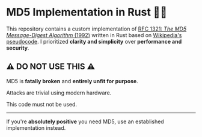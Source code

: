 # MD5 Implementation in Rust 🦀💥

This repository contains a custom implementation of [RFC 1321: _The MD5 Message-Digest Algorithm_ (1992)][rfc1321]
written in Rust based on [Wikipedia's pseudocode][wiki]. I prioritized **clarity and simplicity** over **performance and
security**.

## ⚠️ DO NOT USE THIS ⚠️

MD5 is **fatally broken** and **entirely unfit for purpose**.

Attacks are trivial using modern hardware.

This code must not be used.

---

If you're **absolutely positive** you need MD5, use an established implementation instead.

[rfc1321]: https://tools.ietf.org/html/rfc1321
[wiki]: https://en.wikipedia.org/wiki/MD5#Pseudocode
